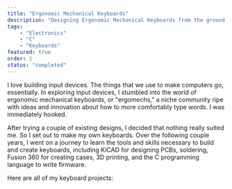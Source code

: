 ```yaml
---
title: "Ergonomic Mechanical Keyboards"
description: "Designing Ergonomic Mechanical Keyboards from the ground up using KiCAD, Fusion 360, and QMK Firmware. Through this project, I grew as a full-stack product engineer."
tags:
    - "Electronics"
    - "C"
    - "Keyboards"
featured: true
order: 1
status: "completed"
---
```


I love building input devices. The things that we use to make computers go, essentially. In exploring input devices, I stumbled into the world of ergonomic mechanical keyboards, or "ergomechs," a niche community ripe with ideas and innovation about how to more comfortably type words. I was immediately hooked.

After trying a couple of existing designs, I decided that nothing really suited me. So I set out to make my own keyboards. Over the following couple years, I went on a journey to learn the tools and skills necessary to build and create keyboards, including KiCAD for designing PCBs, soldering, Fusion 360 for creating cases, 3D printing, and the C programming language to write firmware.

Here are all of my keyboard projects:
